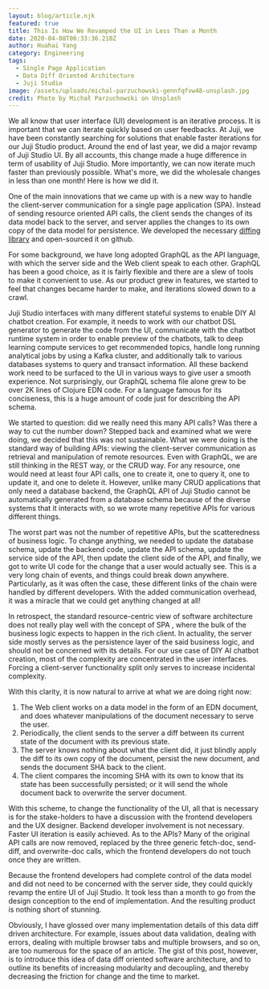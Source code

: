 ```yaml
---
layout: blog/article.njk
featured: true
title: This Is How We Revamped the UI in Less Than a Month
date: 2020-04-08T06:33:36.210Z
author: Huahai Yang
category: Engineering
tags:
  - Single Page Application
  - Data Diff Oriented Architecture
  - Juji Studio
image: /assets/uploads/michal-parzuchowski-gennfqfvw48-unsplash.jpg
credit: Photo by Michał Parzuchowski on Unsplash
---
```

We all know that user interface (UI) development is an iterative process. It is important that we can iterate quickly based on user feedbacks. At Juji, we have been constantly searching for solutions that enable faster iterations for our Juji Studio product. Around the end of last year, we did a major revamp of Juji Studio UI. By all accounts, this change made a huge difference in term of usability of Juji Studio. More importantly, we can now iterate much faster than previously possible. What's more, we did the wholesale changes in less than one month! Here is how we did it.

One of the main innovations that we came up with is a new way to handle the client-server communication for a single page application (SPA). Instead of sending resource oriented API calls, the client sends the changes of its data model back to the server, and server applies the changes to its own copy of the data model for persistence. We developed the necessary [diffing library](https://github.com/juji-io/editscript) and open-sourced it on github.

For some background, we have long adopted GraphQL as the API language, with which the server side and the Web client speak to each other. GraphQL has been a good choice, as it is fairly flexible and there are a slew of tools to make it convenient to use. As our product grew in features, we started to feel that changes became harder to make, and iterations slowed down to a crawl. 

Juji Studio interfaces with many different stateful systems to enable DIY AI chatbot creation. For example, it needs to work with our chatbot DSL generator to generate the code from the UI, communicate with the chatbot runtime system in order to enable preview of the chatbots, talk to deep learning compute services to get recommended topics, handle long running analytical jobs by using a Kafka cluster, and additionally talk to various databases systems to query and transact information. All these backend work need to be surfaced to the UI in various ways to give user a smooth experience. Not surprisingly, our GraphQL schema file alone grew to be over 2K lines of Clojure EDN code. For a language famous for its conciseness, this is a huge amount of code just for describing the API schema.

We started to question: did we really need this many API calls? Was there a way to cut the number down? Stepped back and examined what we were doing, we decided that this was not sustainable. What we were doing is the standard way of building APIs: viewing the client-server communication as retrieval and manipulation of remote resources. Even with GraphQL, we are still thinking in the REST way, or the CRUD way.  For any resource, one would need at least four API calls,  one to create it, one to query it, one to update it, and one to delete it. However, unlike many CRUD applications that only need a database backend, the GraphQL API of Juji Studio cannot be automatically generated from a database schema because of the diverse systems that it interacts with, so we wrote many repetitive APIs for various different things.  

The worst part was not the number of repetitive APIs, but the scatteredness of business logic. To change anything, we needed to update the database schema, update the backend code, update the API schema, update the service side of the API, then update the client side of the API, and finally, we got to write UI code for the change that a user would actually see. This is a very long chain of events, and things could break down anywhere. Particularly, as it was often the case, these different links of the chain were handled by different developers. With the added communication overhead, it was a miracle that we could get anything changed at all! 

In retrospect, the standard resource-centric view of software architecture does not really play well with the concept of SPA , where the bulk of the business logic expects to happen in the rich client. In actuality, the server side mostly serves as the persistence layer of the said business logic, and should not be concerned with its details. For our use case of DIY AI chatbot creation, most of the complexity are concentrated in the user interfaces. Forcing a client-server functionality split only serves to increase incidental complexity.  

With this clarity, it is now natural to arrive at what we are doing right now: 

1. The Web client works on a data model in the form of an EDN document, and does whatever manipulations of the document necessary to serve the user. 
2. Periodically, the client sends to the server a diff between its current state of the document with its previous state.
3. The server knows nothing about what the client did, it just blindly apply the diff to its own copy of the document, persist the new document, and sends the document SHA back to the client.
4. The client compares the incoming SHA with its own to know that its state has been successfully persisted; or it will send the whole document back to overwrite the server document.

With this scheme, to change the functionality of the UI, all that is necessary is for the stake-holders to have a discussion with the frontend developers and the UX designer. Backend developer involvement is not necessary. Faster UI iteration is easily achieved. As to the APIs? Many of the original API calls are now removed, replaced by the three generic fetch-doc, send-diff, and overwrite-doc calls, which the frontend developers do not touch once they are written. 

Because the frontend developers had complete control of the data model and did not need to be concerned with the server side, they could quickly revamp the entire UI of Juji Studio. It took less than a month to go from the design conception to the end of implementation. And the resulting product is nothing short of stunning. 

Obviously, I have glossed over many implementation details of this data diff driven architecture. For example, issues about data validation, dealing with errors, dealing with multiple browser tabs and multiple browsers, and so on, are too numerous for the space of an article. The gist of this post, however, is to introduce this idea of data diff oriented software architecture, and to outline its benefits of increasing modularity and decoupling, and thereby decreasing the friction for change and the time to market.  

